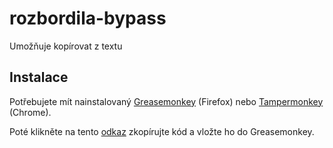 # rozbordila-bypass

Umožňuje kopírovat z textu

## Instalace

Potřebujete mít nainstalovaný [Greasemonkey](https://addons.mozilla.org/cs/firefox/addon/greasemonkey/) (Firefox) nebo [Tampermonkey](https://chrome.google.com/webstore/detail/tampermonkey/dhdgffkkebhmkfjojejmpbldmpobfkfo) (Chrome).

Poté klikněte na tento [odkaz](https://raw.githubusercontent.com/Duchy12/rozbordila-bypass/main/script.js) zkopírujte kód a vložte ho do Greasemonkey.